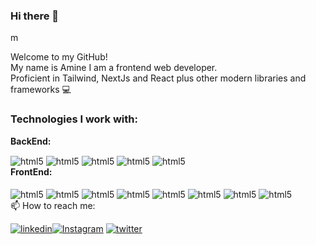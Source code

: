 ### Hi there 👋

<!--
**sunlightxz/sunlightxz** is a ✨ _special_ ✨ repository because its `README.md` (this file) appears on your GitHub profile.

Here are some ideas to get you started:

- 🔭 I’m currently working on ...
- 🌱 I’m currently learning ...
- 👯 I’m looking to collaborate on ...
- 🤔 I’m looking for help with ...
- 💬 Ask me about ...
- 📫 How to reach me: ...
- 😄 Pronouns: ...
- ⚡ Fun fact: ...
-->
m

Welcome to my GitHub! <br/>
My name is Amine I am a frontend web developer. <br/>
Proficient in Tailwind, NextJs and React plus other modern libraries and frameworks 💻

### Technologies I work with:
<strong>BackEnd:</strong>

<div style="display: inline-block">
  <img align="center" alt="html5" src="https://img.shields.io/badge/JavaScript-F7DF1E?style=for-the-badge&logo=javascript&logoColor=black)" />
  <img align="center" alt="html5" src="https://img.shields.io/badge/next.js-000000?style=for-the-badge&logo=nextdotjs&logoColor=white"/>
  <img align="center" alt="html5" src="https://img.shields.io/badge/Node.js-339933?style=for-the-badge&logo=nodedotjs&logoColor=white"/>
  <img align="center" alt="html5" src="https://img.shields.io/badge/PHP-777BB4?style=for-the-badge&logo=php&logoColor=white" />
  <img align="center" alt="html5" src="https://img.shields.io/badge/.NET-512BD4?style=for-the-badge&logo=dotnet&logoColor=white" />
</div><br/>
<strong>FrontEnd:</strong>
<div style="display: inline-block"><br/>
  <img align="center" alt="html5" src="https://img.shields.io/badge/HTML5-E34F26?style=for-the-badge&logo=html5&logoColor=white" />
  <img align="center" alt="html5" src="https://img.shields.io/badge/CSS3-1572B6?style=for-the-badge&logo=css3&logoColor=white" />
  <img align="center" alt="html5" src="https://img.shields.io/badge/React-20232A?style=for-the-badge&logo=react&logoColor=61DAFB" />
  <img align="center" alt="html5" src="https://img.shields.io/badge/Tailwind_CSS-38B2AC?style=for-the-badge&logo=tailwind-css&logoColor=white"/>
  <img align="center" alt="html5" src="https://img.shields.io/badge/Sass-CC6699?style=for-the-badge&logo=sass&logoColor=white" />
  <img align="center" alt="html5" src="https://img.shields.io/badge/Figma-F24E1E?style=for-the-badge&logo=figma&logoColor=white"/>
  <img align="center" alt="html5" src="https://img.shields.io/badge/Jasmine-8A4182?style=for-the-badge&logo=Jasmine&logoColor=white"/>
  <img align="center" alt="html5" src="https://img.shields.io/badge/Redux-593D88?style=for-the-badge&logo=redux&logoColor=white"/>
</div><br/>
📫 How to reach me: <br/>

[![linkedin](https://img.shields.io/badge/LinkedIn-0077B5?style=for-the-badge&logo=linkedin&logoColor=white)](https://www.linkedin.com/in/amine-asfar-1117011bb/)[![Instagram](https://img.shields.io/badge/Instagram-E4405F?style=for-the-badge&logo=instagram&logoColor=white)](https://www.instagram.com/portugas_d.amine/)  [![twitter](https://img.shields.io/badge/Twitter-1DA1F2?style=for-the-badge&logo=twitter&logoColor=white)](https://twitter.com/AmineAsfar)
